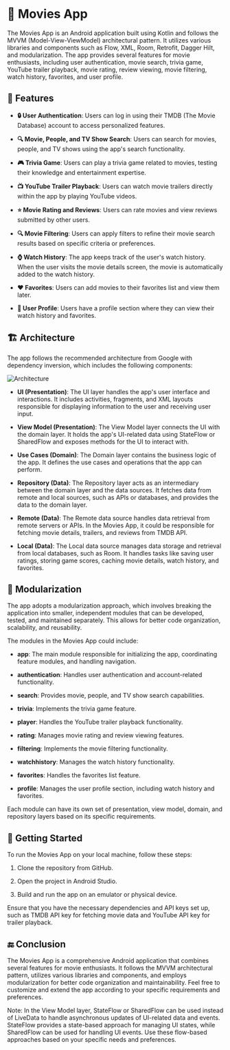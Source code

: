# 🎥 Movies App

The Movies App is an Android application built using Kotlin and follows the MVVM (Model-View-ViewModel) architectural pattern. It utilizes various libraries and components such as Flow, XML, Room, Retrofit, Dagger Hilt, and modularization. The app provides several features for movie enthusiasts, including user authentication, movie search, trivia game, YouTube trailer playback, movie rating, review viewing, movie filtering, watch history, favorites, and user profile.

## 🌟 Features

- **🔒 User Authentication**: Users can log in using their TMDB (The Movie Database) account to access personalized features.

- **🔍 Movie, People, and TV Show Search**: Users can search for movies, people, and TV shows using the app's search functionality.

- **🎮 Trivia Game**: Users can play a trivia game related to movies, testing their knowledge and entertainment expertise.

- **📺 YouTube Trailer Playback**: Users can watch movie trailers directly within the app by playing YouTube videos.

- **⭐️ Movie Rating and Reviews**: Users can rate movies and view reviews submitted by other users.

- **🔍 Movie Filtering**: Users can apply filters to refine their movie search results based on specific criteria or preferences.

- **⌚️ Watch History**: The app keeps track of the user's watch history. When the user visits the movie details screen, the movie is automatically added to the watch history.

- **❤️ Favorites**: Users can add movies to their favorites list and view them later.

- **👤 User Profile**: Users have a profile section where they can view their watch history and favorites.

## 🏗 Architecture

The app follows the recommended architecture from Google with dependency inversion, which includes the following components:

![Architecture](https://github.com/team-chocolate-cake/MovieApp/assets/83292287/932f0c37-c624-487f-a8f2-13980080ede3)

- **UI (Presentation)**: The UI layer handles the app's user interface and interactions. It includes activities, fragments, and XML layouts responsible for displaying information to the user and receiving user input.

- **View Model (Presentation)**: The View Model layer connects the UI with the domain layer. It holds the app's UI-related data using StateFlow or SharedFlow and exposes methods for the UI to interact with.

- **Use Cases (Domain)**: The Domain layer contains the business logic of the app. It defines the use cases and operations that the app can perform.

- **Repository (Data)**: The Repository layer acts as an intermediary between the domain layer and the data sources. It fetches data from remote and local sources, such as APIs or databases, and provides the data to the domain layer.

- **Remote (Data)**: The Remote data source handles data retrieval from remote servers or APIs. In the Movies App, it could be responsible for fetching movie details, trailers, and reviews from TMDB API.

- **Local (Data)**: The Local data source manages data storage and retrieval from local databases, such as Room. It handles tasks like saving user ratings, storing game scores, caching movie details, watch history, and favorites.

## 🧩 Modularization

The app adopts a modularization approach, which involves breaking the application into smaller, independent modules that can be developed, tested, and maintained separately. This allows for better code organization, scalability, and reusability.

The modules in the Movies App could include:

- **app**: The main module responsible for initializing the app, coordinating feature modules, and handling navigation.

- **authentication**: Handles user authentication and account-related functionality.

- **search**: Provides movie, people, and TV show search capabilities.

- **trivia**: Implements the trivia game feature.

- **player**: Handles the YouTube trailer playback functionality.

- **rating**: Manages movie rating and review viewing features.

- **filtering**: Implements the movie filtering functionality.

- **watchhistory**: Manages the watch history functionality.

- **favorites**: Handles the favorites list feature.

- **profile**: Manages the user profile section, including watch history and favorites.

Each module can have its own set of presentation, view model, domain, and repository layers based on its specific requirements.

## 🚀 Getting Started

To run the Movies App on your local machine, follow these steps:

1. Clone the repository from GitHub.

2. Open the project in Android Studio.

3. Build and run the app on an emulator or physical device.

Ensure that you have the necessary dependencies and API keys set up, such as TMDB API key for fetching movie data and YouTube API key for trailer playback.

## 🔚 Conclusion

The Movies App is a comprehensive Android application that combines several features for movie enthusiasts. It follows the MVVM architectural pattern, utilizes various libraries and components, and employs modularization for better code organization and maintainability. Feel free to customize and extend the app according to your specific requirements and preferences.

Note: In the View Model layer, StateFlow or SharedFlow can be used instead of LiveData to handle asynchronous updates of UI-related data and events. StateFlow provides a state-based approach for managing UI states, while SharedFlow can be used for handling UI events. Use these flow-based approaches based on your specific needs and preferences.
